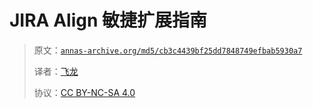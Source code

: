 # JIRA Align 敏捷扩展指南

> 原文：[`annas-archive.org/md5/cb3c4439bf25dd7848749efbab5930a7`](https://annas-archive.org/md5/cb3c4439bf25dd7848749efbab5930a7)
> 
> 译者：[飞龙](https://github.com/wizardforcel)
> 
> 协议：[CC BY-NC-SA 4.0](http://creativecommons.org/licenses/by-nc-sa/4.0/)